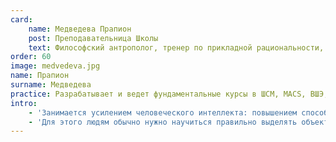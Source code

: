 ```yaml
---
card:
    name: Медведева Прапион
    post: Преподавательница Школы
    text: Философский антрополог, тренер по прикладной рациональности, соосновательница центра «Кочерга»
order: 60
image: medvedeva.jpg
name: Прапион
surname: Медведева
practice: Разрабатывает и ведет фундаментальные курсы в ШСМ, MACS, ВШЭ, Агментек
intro:
    - 'Занимается усилением человеческого интеллекта: повышением способности людей решать незнакомые задачи.'
    - 'Для этого людям обычно нужно научиться правильно выделять объекты из фона и потом хорошо с ними обращаться; в том числе говорить о них с другими людьми для организации совместной деятельности.'
---
```

